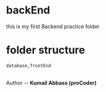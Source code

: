 # backEnd
this is my first Backend practice folder
# folder structure
    database,frontEnd
<br>
Author --<strong> Kumail Abbass (proCoder)</strong>
